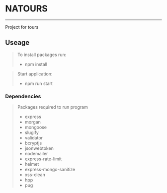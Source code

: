 # NATOURS
---
Project for tours

## Useage
> To install packages run:
> - npm install

> Start application:
> - npm run start

### Dependencies

>Packages required to run program
> - express
> - morgan
> - mongoose
> - slugify
> - validator
> - bcryptjs
> - jsonwebtoken
> - nodemailer
> - express-rate-limit
> - helmet
> - express-mongo-sanitize
> - xss-clean
> - hpp
> - pug